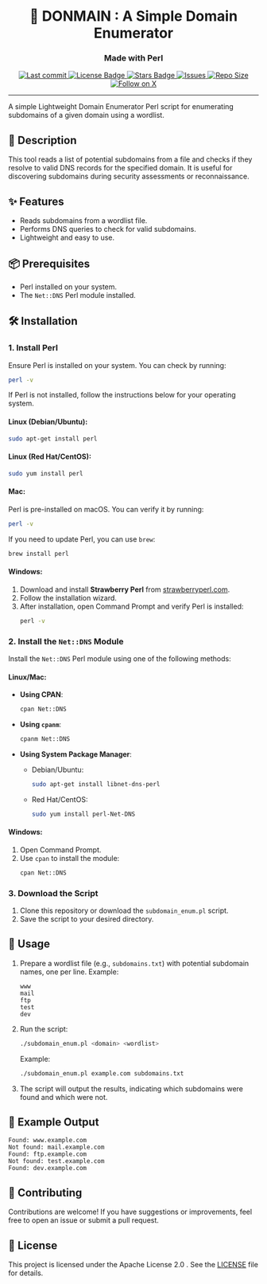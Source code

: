 <div align="center">
<h1> 🧔 DONMAIN : A Simple Domain Enumerator </h1>
<h3>Made with Perl</h3>
</div>
<div align="center"><p>
    <a href="https://github.com/aditya-an1l/donmain/pulse">
      <img alt="Last commit" src="https://img.shields.io/github/last-commit/aditya-an1l/donmain?style=for-the-badge&logo=git&color=ebeb46&logoColor=FFFFFF&labelColor=000000"/>
    </a>
    <a href="https://github.com/aditya-an1l/donmain/blob/main/LICENSE">
      <img alt="License Badge" src="https://img.shields.io/github/license/aditya-an1l/donmain?style=for-the-badge&logo=apache&color=7c675f&logoColor=FFFFFF&labelColor=000000" />
    </a>
    <a href="https://github.com/aditya-an1l/donmain/stargazers">
      <img alt="Stars Badge" src="https://img.shields.io/github/stars/aditya-an1l/donmain?style=for-the-badge&logo=starship&color=ebeb46&logoColor=FFFFFF&labelColor=000000" />
    </a>
    <a href="https://github.com/aditya-an1l/donmain/issues">
      <img alt="Issues" src="https://img.shields.io/github/issues/aditya-an1l/donmain?style=for-the-badge&logo=gitbook&color=7c675f&logoColor=FFFFFF&labelColor=000000" />
    </a>
    <a href="https://github.com/aditya-an1l/donmain">
      <img alt="Repo Size" src="https://img.shields.io/github/repo-size/aditya-an1l/donmain?color=ebeb46&label=SIZE&logo=files&style=for-the-badge&logoColor=FFFFFF&labelColor=000000" />
    </a>
    <a href="https://twitter.com/intent/follow?screen_name=aditya_an1l">
      <img alt="Follow on X" src="https://img.shields.io/twitter/follow/aditya_an1l?style=for-the-badge&logo=x&color=7c675f&logoColor=FFFFFF&labelColor=000000" />
    </a>
</p></div>

---

A simple Lightweight Domain Enumerator Perl script for enumerating subdomains of a given domain using a wordlist.

## 🚀 Description

This tool reads a list of potential subdomains from a file and checks if they resolve to valid DNS records for the specified domain. It is useful for discovering subdomains during security assessments or reconnaissance.

## ✨ Features

- Reads subdomains from a wordlist file.
- Performs DNS queries to check for valid subdomains.
- Lightweight and easy to use.

## 📦 Prerequisites

- Perl installed on your system.
- The `Net::DNS` Perl module installed.


## 🛠️ Installation

### 1. Install Perl
Ensure Perl is installed on your system. You can check by running:
```bash
perl -v
```

If Perl is not installed, follow the instructions below for your operating system.

#### **Linux (Debian/Ubuntu)**:
```bash
sudo apt-get install perl
```

#### **Linux (Red Hat/CentOS)**:
```bash
sudo yum install perl
```

#### **Mac**:
Perl is pre-installed on macOS. You can verify it by running:
```bash
perl -v
```

If you need to update Perl, you can use `brew`:
```bash
brew install perl
```

#### **Windows**:
1. Download and install **Strawberry Perl** from [strawberryperl.com](https://strawberryperl.com/).
2. Follow the installation wizard.
3. After installation, open Command Prompt and verify Perl is installed:
   ```cmd
   perl -v
   ```


### 2. Install the `Net::DNS` Module
Install the `Net::DNS` Perl module using one of the following methods:

#### **Linux/Mac**:
- **Using CPAN**:
  ```bash
  cpan Net::DNS
  ```

- **Using `cpanm`**:
  ```bash
  cpanm Net::DNS
  ```

- **Using System Package Manager**:
  - Debian/Ubuntu:
    ```bash
    sudo apt-get install libnet-dns-perl
    ```
  - Red Hat/CentOS:
    ```bash
    sudo yum install perl-Net-DNS
    ```

#### **Windows**:
1. Open Command Prompt.
2. Use `cpan` to install the module:
   ```cmd
   cpan Net::DNS
   ```


### 3. Download the Script
1. Clone this repository or download the `subdomain_enum.pl` script.
2. Save the script to your desired directory.


## 🚀 Usage

1. Prepare a wordlist file (e.g., `subdomains.txt`) with potential subdomain names, one per line. Example:
   ```
   www
   mail
   ftp
   test
   dev
   ```

2. Run the script:
   ```bash
   ./subdomain_enum.pl <domain> <wordlist>
   ```

   Example:
   ```bash
   ./subdomain_enum.pl example.com subdomains.txt
   ```

3. The script will output the results, indicating which subdomains were found and which were not.

## 📄 Example Output

```
Found: www.example.com
Not found: mail.example.com
Found: ftp.example.com
Not found: test.example.com
Found: dev.example.com
```

## 🤝 Contributing

Contributions are welcome! If you have suggestions or improvements, feel free to open an issue or submit a pull request.

## 📜 License

This project is licensed under the Apache License 2.0 . See the [LICENSE](LICENSE) file for details.


